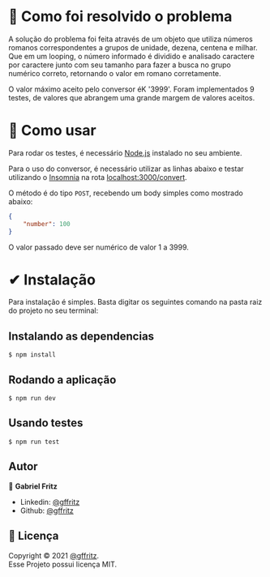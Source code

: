 # 👀 Como foi resolvido o problema

A solução do problema foi feita através de um objeto que utiliza números romanos correspondentes a grupos de unidade, dezena, centena e milhar. Que em um looping, o número informado é dividido e analisado caractere por caractere junto com seu tamanho para fazer a busca no grupo numérico correto, retornando o valor em romano corretamente.

O valor máximo aceito pelo conversor éK '3999'.
Foram implementados 9 testes, de valores que abrangem uma grande margem de valores aceitos.

# 🚀 Como usar

Para rodar os testes, é necessário [Node.js](https://nodejs.org) instalado no seu ambiente. 

Para o uso do conversor, é necessário utilizar as linhas abaixo e testar utilizando o [Insomnia](https://insomnia.rest) na rota [localhost:3000/convert](http://localhost:3000/convert).

O método é do tipo `POST`, recebendo um body simples como mostrado abaixo: 
```JSON
{
    "number": 100
}
```

O valor passado deve ser numérico de valor 1 a 3999.

# ✔ Instalação

Para instalação é simples. Basta digitar os seguintes comando na pasta raiz do projeto no seu terminal:
## Instalando as dependencias
```
$ npm install
```

## Rodando a aplicação
```
$ npm run dev
```

## Usando testes
```
$ npm run test
```

## Autor

👤 **Gabriel Fritz**

- Linkedin: [@gffritz](https://www.linkedin.com/in/gffritz/)
- Github: [@gffritz](https://github.com/GFFritz)

## 📝 Licença

Copyright © 2021 [@gffritz](https://github.com/GFFritz).<br />
Esse Projeto possui licença MIT.
